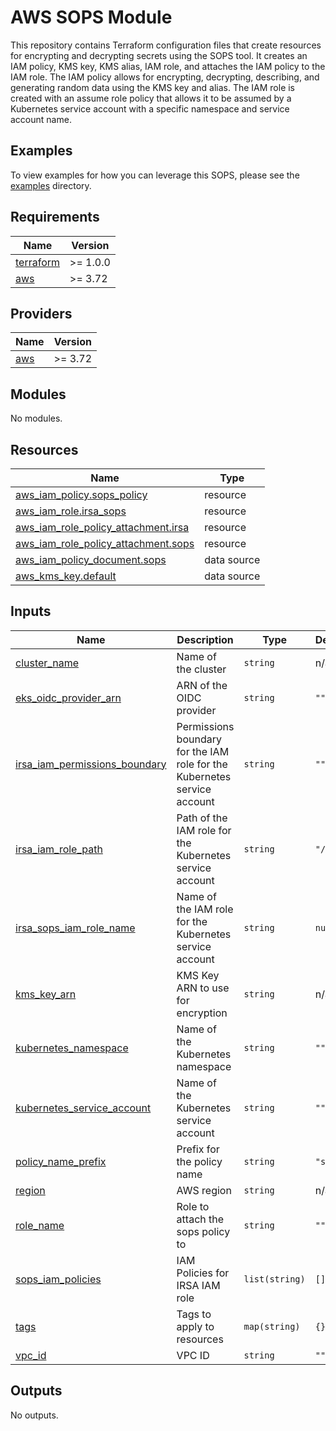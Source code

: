 # AWS SOPS Module

This repository contains Terraform configuration files that create resources for encrypting and decrypting secrets using the SOPS tool. It creates an IAM policy, KMS key, KMS alias, IAM role, and attaches the IAM policy to the IAM role. The IAM policy allows for encrypting, decrypting, describing, and generating random data using the KMS key and alias. The IAM role is created with an assume role policy that allows it to be assumed by a Kubernetes service account with a specific namespace and service account name.

## Examples

To view examples for how you can leverage this SOPS, please see the [examples](https://github.com/defenseunicorns/iac/tree/main/examples) directory.
<!-- BEGINNING OF PRE-COMMIT-TERRAFORM DOCS HOOK -->
## Requirements

| Name | Version |
|------|---------|
| <a name="requirement_terraform"></a> [terraform](#requirement\_terraform) | >= 1.0.0 |
| <a name="requirement_aws"></a> [aws](#requirement\_aws) | >= 3.72 |

## Providers

| Name | Version |
|------|---------|
| <a name="provider_aws"></a> [aws](#provider\_aws) | >= 3.72 |

## Modules

No modules.

## Resources

| Name | Type |
|------|------|
| [aws_iam_policy.sops_policy](https://registry.terraform.io/providers/hashicorp/aws/latest/docs/resources/iam_policy) | resource |
| [aws_iam_role.irsa_sops](https://registry.terraform.io/providers/hashicorp/aws/latest/docs/resources/iam_role) | resource |
| [aws_iam_role_policy_attachment.irsa](https://registry.terraform.io/providers/hashicorp/aws/latest/docs/resources/iam_role_policy_attachment) | resource |
| [aws_iam_role_policy_attachment.sops](https://registry.terraform.io/providers/hashicorp/aws/latest/docs/resources/iam_role_policy_attachment) | resource |
| [aws_iam_policy_document.sops](https://registry.terraform.io/providers/hashicorp/aws/latest/docs/data-sources/iam_policy_document) | data source |
| [aws_kms_key.default](https://registry.terraform.io/providers/hashicorp/aws/latest/docs/data-sources/kms_key) | data source |

## Inputs

| Name | Description | Type | Default | Required |
|------|-------------|------|---------|:--------:|
| <a name="input_cluster_name"></a> [cluster\_name](#input\_cluster\_name) | Name of the cluster | `string` | n/a | yes |
| <a name="input_eks_oidc_provider_arn"></a> [eks\_oidc\_provider\_arn](#input\_eks\_oidc\_provider\_arn) | ARN of the OIDC provider | `string` | `""` | no |
| <a name="input_irsa_iam_permissions_boundary"></a> [irsa\_iam\_permissions\_boundary](#input\_irsa\_iam\_permissions\_boundary) | Permissions boundary for the IAM role for the Kubernetes service account | `string` | `""` | no |
| <a name="input_irsa_iam_role_path"></a> [irsa\_iam\_role\_path](#input\_irsa\_iam\_role\_path) | Path of the IAM role for the Kubernetes service account | `string` | `"/"` | no |
| <a name="input_irsa_sops_iam_role_name"></a> [irsa\_sops\_iam\_role\_name](#input\_irsa\_sops\_iam\_role\_name) | Name of the IAM role for the Kubernetes service account | `string` | `null` | no |
| <a name="input_kms_key_arn"></a> [kms\_key\_arn](#input\_kms\_key\_arn) | KMS Key ARN to use for encryption | `string` | n/a | yes |
| <a name="input_kubernetes_namespace"></a> [kubernetes\_namespace](#input\_kubernetes\_namespace) | Name of the Kubernetes namespace | `string` | `""` | no |
| <a name="input_kubernetes_service_account"></a> [kubernetes\_service\_account](#input\_kubernetes\_service\_account) | Name of the Kubernetes service account | `string` | `""` | no |
| <a name="input_policy_name_prefix"></a> [policy\_name\_prefix](#input\_policy\_name\_prefix) | Prefix for the policy name | `string` | `"sops"` | no |
| <a name="input_region"></a> [region](#input\_region) | AWS region | `string` | n/a | yes |
| <a name="input_role_name"></a> [role\_name](#input\_role\_name) | Role to attach the sops policy to | `string` | `""` | no |
| <a name="input_sops_iam_policies"></a> [sops\_iam\_policies](#input\_sops\_iam\_policies) | IAM Policies for IRSA IAM role | `list(string)` | `[]` | no |
| <a name="input_tags"></a> [tags](#input\_tags) | Tags to apply to resources | `map(string)` | `{}` | no |
| <a name="input_vpc_id"></a> [vpc\_id](#input\_vpc\_id) | VPC ID | `string` | `""` | no |

## Outputs

No outputs.
<!-- END OF PRE-COMMIT-TERRAFORM DOCS HOOK -->
